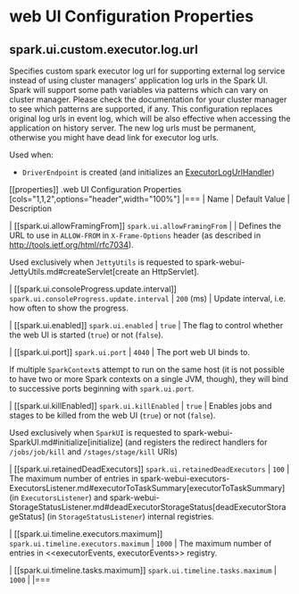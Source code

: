 # web UI Configuration Properties

## <span id="CUSTOM_EXECUTOR_LOG_URL"><span id="spark.ui.custom.executor.log.url"> spark.ui.custom.executor.log.url

Specifies custom spark executor log url for supporting external log service instead of using cluster managers' application log urls in the Spark UI. Spark will support some path variables via patterns which can vary on cluster manager. Please check the documentation for your cluster manager to see which patterns are supported, if any. This configuration replaces original log urls in event log, which will be also effective when accessing the application on history server. The new log urls must be permanent, otherwise you might have dead link for executor log urls.

Used when:

* `DriverEndpoint` is created (and initializes an [ExecutorLogUrlHandler](../scheduler/DriverEndpoint.md#logUrlHandler))

[[properties]]
.web UI Configuration Properties
[cols="1,1,2",options="header",width="100%"]
|===
| Name
| Default Value
| Description

| [[spark.ui.allowFramingFrom]] `spark.ui.allowFramingFrom`
|
| Defines the URL to use in `ALLOW-FROM` in `X-Frame-Options` header (as described in http://tools.ietf.org/html/rfc7034).

Used exclusively when `JettyUtils` is requested to spark-webui-JettyUtils.md#createServlet[create an HttpServlet].

| [[spark.ui.consoleProgress.update.interval]] `spark.ui.consoleProgress.update.interval`
| `200` (ms)
| Update interval, i.e. how often to show the progress.

| [[spark.ui.enabled]] `spark.ui.enabled`
| `true`
| The flag to control whether the web UI is started (`true`) or not (`false`).

| [[spark.ui.port]] `spark.ui.port`
| `4040`
| The port web UI binds to.

If multiple ``SparkContext``s attempt to run on the same host (it is not possible to have two or more Spark contexts on a single JVM, though), they will bind to successive ports beginning with `spark.ui.port`.

| [[spark.ui.killEnabled]] `spark.ui.killEnabled`
| `true`
| Enables jobs and stages to be killed from the web UI (`true`) or not (`false`).

Used exclusively when `SparkUI` is requested to spark-webui-SparkUI.md#initialize[initialize] (and registers the redirect handlers for `/jobs/job/kill` and `/stages/stage/kill` URIs)

| [[spark.ui.retainedDeadExecutors]] `spark.ui.retainedDeadExecutors`
| `100`
| The maximum number of entries in spark-webui-executors-ExecutorsListener.md#executorToTaskSummary[executorToTaskSummary] (in `ExecutorsListener`) and spark-webui-StorageStatusListener.md#deadExecutorStorageStatus[deadExecutorStorageStatus] (in `StorageStatusListener`) internal registries.

| [[spark.ui.timeline.executors.maximum]] `spark.ui.timeline.executors.maximum`
| `1000`
| The maximum number of entries in <<executorEvents, executorEvents>> registry.

| [[spark.ui.timeline.tasks.maximum]] `spark.ui.timeline.tasks.maximum`
| `1000`
|
|===
